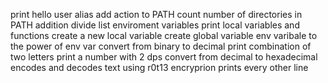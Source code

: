 print hello user
alias
add action to PATH
count number of directories in PATH
addition
divide
list enviroment variables
print local variables and functions
create a new local variable
create global variable
env varibale to the power of env var
convert from binary to decimal
print combination of two letters
print a number with 2 dps
convert from decimal to hexadecimal
encodes and decodes text using r0t13 encryprion
prints every other line
